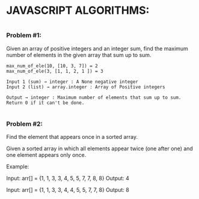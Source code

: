 # JAVASCRIPT ALGORITHMS:

# <h3>Problem #1:</h3>

Given an array of positive integers and an integer sum, find the maximum number of elements in the given array that sum up to sum.

	max_num_of_ele(10, [10, 3, 7]) = 2 
	max_num_of_ele(3, [1, 1, 2, 1 ]) = 3

	Input 1 (sum) → integer : A None negative integer
	Input 2 (list) → array.integer : Array of Positive integers
	
	Output → integer : Maximum number of elements that sum up to sum. Return 0 if it can't be done.


# <h3>Problem #2:</h3>

Find the element that appears once in a sorted array.

Given a sorted array in which all elements appear twice (one after one) and one element appears only once. 

Example:

Input:   arr[] = {1, 1, 3, 3, 4, 5, 5, 7, 7, 8, 8}
Output:  4

Input:   arr[] = {1, 1, 3, 3, 4, 4, 5, 5, 7, 7, 8}
Output:  8
